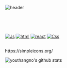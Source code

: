 ![header](https://capsule-render.vercel.app/api?type=rounded&color=auto&height=300&section=header&text=youthangno&fontSize=70)

<br><br><br>

[![Js](https://img.shields.io/badge/JavaScript-black?style=flat-square&logo=JavaScript&logoColor=#F7DF1E)](http://google.com)
[![html](https://img.shields.io/badge/HTML-black?style=flat-square&logo=HTML5&logoColor=#E34F26)]()
[![react](https://img.shields.io/badge/React/ReactNative-black?style=flat-square&logo=React&logoColor=#61DAFB)]()
[![Css](https://img.shields.io/badge/CSS-black?style=flat-square&logo=CSS3&logoColor=#1572B6)]()

<br>
https://simpleicons.org/

<br>

![youthangno's github stats](https://github-readme-stats.vercel.app/api?username=youthangno&show_icons=true)




<!--
1. 로고 및 링크띄우기 사용법(사용중)
[![태그이름](https://img.shields.io/badge/태그에 적히는 글씨-태그색?style=flat-square&logo=로고이름&logoColor=로고색)](관련된 내 링크)


2. 커밋 스탯 사용법(사용중)
![본인ID's github stats](https://github-readme-stats.vercel.app/api?username=본인ID&show_icons=true)

3. 커밋 및 푸시 중 사용한 테크스텍 퍼센테이지 표시.
[![youthangno's github stats](https://github-readme-stats.vercel.app/api/top-langs/?username=youthangno&show_icons=true&hide_border=true&title_color=004386&icon_color=004386&layout=compact)](https://github.com/youthangno)


!-->
